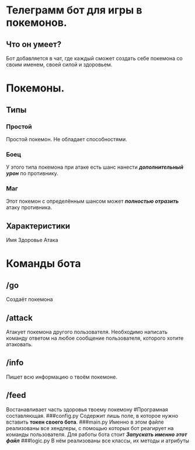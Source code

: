 # **Телеграмм бот для игры в покемонов.**
## Что он умеет?
Бот добавляется в чат, где каждый сможет создать себе покемона со своим именем, своей силой и здоровьем.
# Покемоны.
## Типы
### Простой
Простой покемон. Не обладает способностями.
### Боец
У этого типа покемона при атаке есть шанс нанести ***дополнительный урон*** по противнику.
### Маг
Этот покемон с определённым шансом может ***полностью отразить*** атаку противника.
## Характеристики
Имя
Здоровье
Атака
# Команды бота
## /go
Создаёт покемона
## /attack
Атакует покемона другого пользователя. Необходимо написать команду ответом на любое сообщение пользователя, которого хотите атаковать.
## /info 
Пишет всю информацию о твоём покемоне.
## /feed 
Востанавливает часть здоровья твоему покемону
#Програмная составляющая.
###config.py 
Содержит лишь поле, в которое нужно вставить **токен своего бота**.
###main.py
Именно в этом файле реализованы все хендлеры, с помощью которых бот реагирует на команды пользователя.
Для работы бота стоит ***Запускать именно этот файл***
###logic.py
В нём реализованы все классы, их методы и атрибуты
